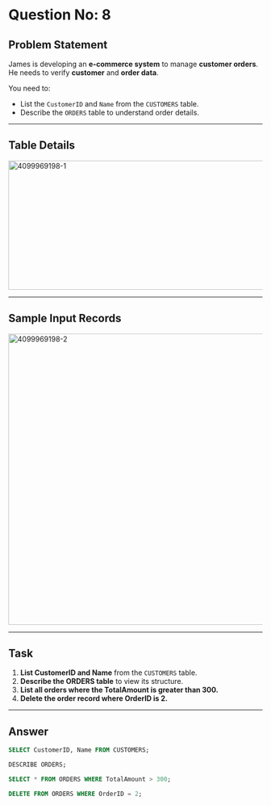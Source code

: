 # Question No: 8  

## Problem Statement  

James is developing an **e-commerce system** to manage **customer orders**.  
He needs to verify **customer** and **order data**.  

You need to:  
- List the `CustomerID` and `Name` from the `CUSTOMERS` table.  
- Describe the `ORDERS` table to understand order details.  

---

## Table Details  

<img width="744" height="256" alt="4099969198-1" src="https://github.com/user-attachments/assets/73785602-8b99-42de-ba33-a8a36fd17585" />

---

## Sample Input Records  
<img width="785" height="577" alt="4099969198-2" src="https://github.com/user-attachments/assets/75da37d3-bfe6-4c82-be7f-900b8f169dcf" />


---

## Task  

1. **List CustomerID and Name** from the `CUSTOMERS` table.  
2. **Describe the ORDERS table** to view its structure.  
3. **List all orders where the TotalAmount is greater than 300.**  
4. **Delete the order record where OrderID is 2.**  

---

## Answer  

```sql
SELECT CustomerID, Name FROM CUSTOMERS;

DESCRIBE ORDERS;

SELECT * FROM ORDERS WHERE TotalAmount > 300;

DELETE FROM ORDERS WHERE OrderID = 2;
